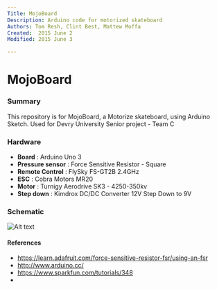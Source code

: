 ```yaml
---
Title: MojoBoard
Description: Arduino code for motorized skateboard
Authors: Tom Resh, Clint Best, Mattew Moffa
Created:  2015 June 2
Modified: 2015 June 3

---
```


# MojoBoard



### Summary
This repository is for MojoBoard, a Motorize skateboard, using Arduino Sketch.
Used for Devry University Senior project - Team C

### Hardware
* **Board** : Arduino Uno 3
* **Pressure sensor** : Force Sensitive Resistor - Square
* **Remote Control** : FlySky FS-GT2B 2.4GHz
* **ESC** : Cobra Motors MR20
* **Motor** : Turnigy Aerodrive SK3 - 4250-350kv
* **Step down** : Kimdrox DC/DC Converter 12V Step Down to 9V

### Schematic 

![Alt text](http://i.imgur.com/zGyVVKe.jpg)

#### References

* https://learn.adafruit.com/force-sensitive-resistor-fsr/using-an-fsr
* http://www.arduino.cc/
* https://www.sparkfun.com/tutorials/348
* 



